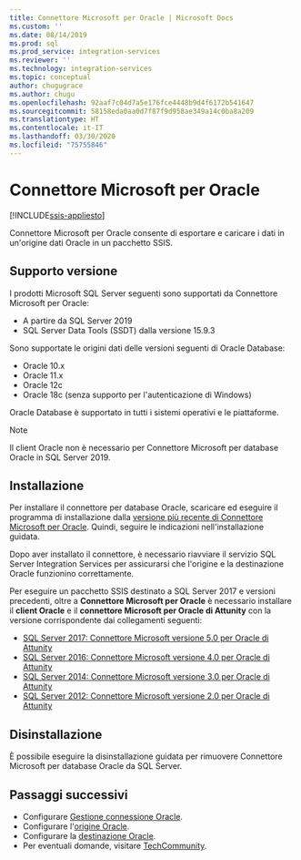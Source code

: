 ```yaml
---
title: Connettore Microsoft per Oracle | Microsoft Docs
ms.custom: ''
ms.date: 08/14/2019
ms.prod: sql
ms.prod_service: integration-services
ms.reviewer: ''
ms.technology: integration-services
ms.topic: conceptual
author: chugugrace
ms.author: chugu
ms.openlocfilehash: 92aaf7c04d7a5e176fce4448b9d4f6172b541647
ms.sourcegitcommit: 58158eda0aa0d7f87f9d958ae349a14c0ba8a209
ms.translationtype: HT
ms.contentlocale: it-IT
ms.lasthandoff: 03/30/2020
ms.locfileid: "75755846"
---
```

# <a name="microsoft-connector-for-oracle"></a>Connettore Microsoft per Oracle

[!INCLUDE[ssis-appliesto](../../includes/ssis-appliesto-ssvrpluslinux-asdb-asdw-xxx.md)]

Connettore Microsoft per Oracle consente di esportare e caricare i dati in un'origine dati Oracle in un pacchetto SSIS.

## <a name="version-support"></a>Supporto versione

I prodotti Microsoft SQL Server seguenti sono supportati da Connettore Microsoft per Oracle:

- A partire da SQL Server 2019
- SQL Server Data Tools (SSDT) dalla versione 15.9.3

Sono supportate le origini dati delle versioni seguenti di Oracle Database:

- Oracle 10.x
- Oracle 11.x
- Oracle 12c
- Oracle 18c (senza supporto per l'autenticazione di Windows)

Oracle Database è supportato in tutti i sistemi operativi e le piattaforme.
> [!NOTE]
>
> Il client Oracle non è necessario per Connettore Microsoft per database Oracle in SQL Server 2019.

## <a name="installation"></a>Installazione

Per installare il connettore per database Oracle, scaricare ed eseguire il programma di installazione dalla [versione più recente di Connettore Microsoft per Oracle](https://www.microsoft.com/download/details.aspx?id=58228). Quindi, seguire le indicazioni nell'installazione guidata.

Dopo aver installato il connettore, è necessario riavviare il servizio SQL Server Integration Services per assicurarsi che l'origine e la destinazione Oracle funzionino correttamente.

Per eseguire un pacchetto SSIS destinato a SQL Server 2017 e versioni precedenti, oltre a **Connettore Microsoft per Oracle** è necessario installare il **client Oracle** e il **connettore Microsoft per Oracle di Attunity** con la versione corrispondente dai collegamenti seguenti:

- [SQL Server 2017: Connettore Microsoft versione 5.0 per Oracle di Attunity](https://www.microsoft.com/download/details.aspx?id=55179)
- [SQL Server 2016: Connettore Microsoft versione 4.0 per Oracle di Attunity](https://www.microsoft.com/download/details.aspx?id=52950)
- [SQL Server 2014: Connettore Microsoft versione 3.0 per Oracle di Attunity](https://www.microsoft.com/download/details.aspx?id=44582)
- [SQL Server 2012: Connettore Microsoft versione 2.0 per Oracle di Attunity](https://www.microsoft.com/download/details.aspx?id=29283)

## <a name="uninstallation"></a>Disinstallazione

È possibile eseguire la disinstallazione guidata per rimuovere Connettore Microsoft per database Oracle da SQL Server.

## <a name="next-steps"></a>Passaggi successivi

- Configurare [Gestione connessione Oracle](oracle-connection-manager.md).
- Configurare l'[origine Oracle](oracle-source.md).
- Configurare la [destinazione Oracle](oracle-destination.md).
- Per eventuali domande, visitare [TechCommunity](https://aka.ms/AA5u35j).
